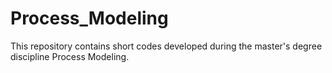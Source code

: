 # Process_Modeling
 This repository contains short codes developed during the master's degree discipline Process Modeling. 
